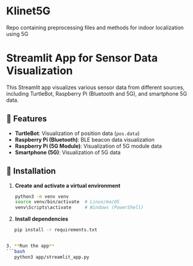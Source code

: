 # Klinet5G
Repo containing preprocessing files and methods for indoor localization using 5G


# Streamlit App for Sensor Data Visualization

This Streamlit app visualizes various sensor data from different sources, including TurtleBot, Raspberry Pi (Bluetooth and 5G), and smartphone 5G data.

## 📌 Features
- **TurtleBot**: Visualization of position data (`pos.data`)
- **Raspberry Pi (Bluetooth)**: BLE beacon data visualization
- **Raspberry Pi (5G Module)**: Visualization of 5G module data
- **Smartphone (5G)**: Visualization of 5G data


## 🚀 Installation
1. **Create and activate a virtual environment**  
   ```bash
   python3 -m venv venv
   source venv/bin/activate  # Linux/macOS
   venv\Scripts\activate     # Windows (PowerShell)

2. **Install dependencies**  
 ```bash
    pip install -r requirements.txt


3. **Run the app**
 ```bash
    python3 app/streamlit_app.py



    
